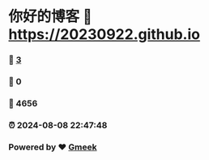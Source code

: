 # 你好的博客 :link: https://20230922.github.io 
### :page_facing_up: [3](https://20230922.github.io/tag.html) 
### :speech_balloon: 0 
### :hibiscus: 4656 
### :alarm_clock: 2024-08-08 22:47:48 
### Powered by :heart: [Gmeek](https://github.com/Meekdai/Gmeek)
